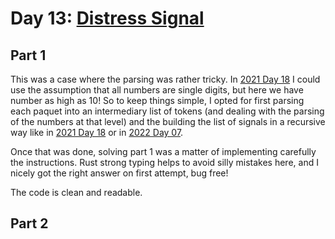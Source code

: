 # Day 13: [Distress Signal](https://adventofcode.com/2022/day/13)

## Part 1

This was a case where the parsing was rather tricky. In [2021 Day 18](../../2021/day18/README.md) I could use the assumption that all numbers are single digits, but here we have number as high as 10! So to keep things simple, I opted for first parsing each paquet into an intermediary list of tokens (and dealing with the parsing of the numbers at that level) and the building the list of signals in a recursive way like in [2021 Day 18](../../2021/day18/README.md) or in [2022 Day 07](../day07/README.md).

Once that was done, solving part 1 was a matter of implementing carefully the instructions. Rust strong typing helps to avoid silly mistakes here, and I nicely got the right answer on first attempt, bug free!

The code is clean and readable.

## Part 2

